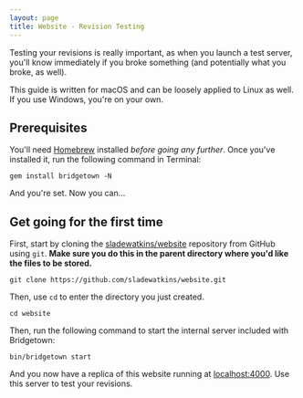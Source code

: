```yaml
---
layout: page
title: Website - Revision Testing
---
```


Testing your revisions is really important, as when you launch a test server, you'll know immediately if you broke something (and potentially what you broke, as well).

This guide is written for macOS and can be loosely applied to Linux as well. If you use Windows, you're on your own.

## Prerequisites
You'll need [Homebrew](https://brew.sh) installed *before going any further*. Once you've installed it, run the following command in Terminal:

```
gem install bridgetown -N
```

And you're set. Now you can...

## Get going for the first time
First, start by cloning the [sladewatkins/website](https://github.com/sladewatkins/website) repository from GitHub using ``git``. **Make sure you do this in the parent directory where you'd like the files to be stored.**

```
git clone https://github.com/sladewatkins/website.git
```

Then, use ``cd`` to enter the directory you just created.

```
cd website
```

Then, run the following command to start the internal server included with Bridgetown:

```
bin/bridgetown start
```

And you now have a replica of this website running at [localhost:4000](http://localhost:4000). Use this server to test your revisions.